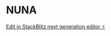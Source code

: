 # NUNA

[Edit in StackBlitz next generation editor ⚡️](https://stackblitz.com/~/github.com/AriannaYauri/NUNA)
